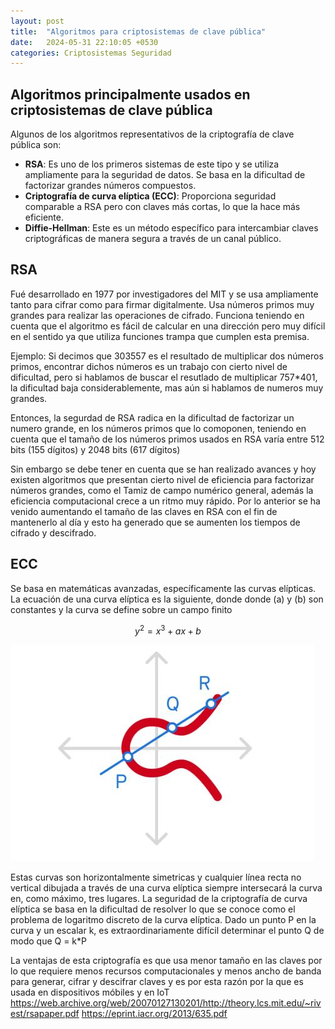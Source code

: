 ```yaml
---
layout: post
title:  "Algoritmos para criptosistemas de clave pública"
date:   2024-05-31 22:10:05 +0530
categories: Criptosistemas Seguridad
---
```


## Algoritmos principalmente usados en criptosistemas de clave pública
Algunos de los algoritmos representativos de la criptografía de clave pública son:
- **RSA**: Es uno de los primeros sistemas de este tipo y se utiliza ampliamente para la seguridad de datos. Se basa en la dificultad de factorizar grandes números compuestos.
- **Criptografía de curva elíptica (ECC)**: Proporciona seguridad comparable a RSA pero con claves más cortas, lo que la hace más eficiente.
- **Diffie-Hellman**: Este es un método específico para intercambiar claves criptográficas de manera segura a través de un canal público.


## RSA
Fué desarrollado en 1977 por investigadores del MIT y se usa ampliamente tanto para cifrar como para firmar digitalmente. Usa números primos muy grandes para realizar las operaciones de cifrado. Funciona teniendo en cuenta que el algoritmo es fácil de calcular en una dirección pero muy difícil en el sentido ya que utiliza funciones trampa que cumplen esta premisa. 

Ejemplo: Si decimos que 303557 es el resultado de multiplicar dos números primos, encontrar dichos números es un trabajo con cierto nivel de dificultad, pero si hablamos de buscar el resutlado de multiplicar 757*401, la dificultad baja considerablemente, mas aún si hablamos de numeros muy grandes.

Entonces, la segurdad de RSA radica en la dificultad de factorizar un numero grande, en los números primos que lo comoponen, teniendo en cuenta que el tamaño de los números primos usados en RSA varía entre 512 bits (155 dígitos) y 2048 bits (617 dígitos)

Sin embargo se debe tener en cuenta que se han realizado avances y hoy existen algoritmos que presentan cierto nivel de eficiencia para factorizar números grandes, como el Tamiz de campo numérico general, además la eficiencia computacional crece a un ritmo muy rápido. Por lo anterior se ha venido aumentando el tamaño de las claves en RSA con el fin de mantenerlo al día y esto ha generado que se aumenten los tiempos de cifrado y descifrado.

## ECC
Se basa en matemáticas avanzadas, específicamente las curvas elípticas. La ecuación de una curva elíptica es la siguiente, donde donde \(a\) y \(b\) son constantes y la curva se define sobre un campo finito

$$
y^2=x^3 + ax + b
$$


![Image](/assets/curvaeliptic.JPG)


Estas curvas son horizontalmente simetricas y cualquier línea recta no vertical dibujada a través de una curva elíptica siempre intersecará la curva en, como máximo, tres lugares. La seguridad de la criptografía de curva elíptica se basa en la dificultad de resolver lo que se conoce como el problema de logaritmo discreto de la curva elíptica. Dado un punto P en la curva y un escalar k, es extraordinariamente difícil determinar el punto Q de modo que Q = k*P

La ventajas de esta criptografía es que usa menor tamaño en las claves por lo que requiere menos recursos computacionales y menos ancho de banda para generar, cifrar y descifrar claves y es por esta razón por la que es usada en dispositivos móbiles y en IoT
https://web.archive.org/web/20070127130201/http://theory.lcs.mit.edu/~rivest/rsapaper.pdf
https://eprint.iacr.org/2013/635.pdf
